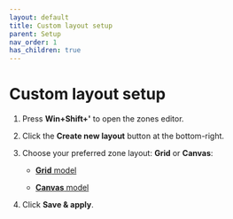 ```yaml
---
layout: default
title: Custom layout setup
parent: Setup
nav_order: 1
has_children: true
---
```

# Custom layout setup

1. Press **Win+Shift+'** to open the zones editor.
2. Click the **Create new layout** button at the bottom-right.
3. Choose your preferred zone layout: **Grid** or **Canvas**: 
   
   - [**Grid** model](grid%20model)

   - [**Canvas** model](canvas%20model)
    
4. Click **Save & apply**.
